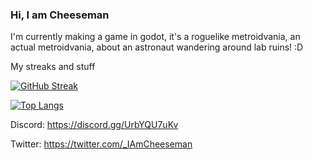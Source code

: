 ### Hi, I am Cheeseman

I'm currently making a game in godot, it's a roguelike metroidvania, an actual metroidvania, about an astronaut wandering around lab ruins! :D

My streaks and stuff

[![GitHub Streak](https://github-readme-streak-stats.herokuapp.com?user=IAmCheeseman&theme=highcontrast&hide_border=true&date_format=M%20j%5B%2C%20Y%5D)](https://git.io/streak-stats)

[![Top Langs](https://github-readme-stats.vercel.app/api/top-langs/?username=IAmCheeseman&theme=highcontrast&hide_border=true&layout=compact&langs_count=6)](https://github.com/anuraghazra/github-readme-stats)


Discord: https://discord.gg/UrbYQU7uKv

Twitter: https://twitter.com/_IAmCheeseman

